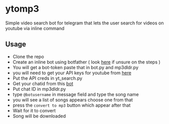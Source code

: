 # ytomp3

Simple video search bot for telegram that lets the user search for videos on youtube via inline command 

## Usage
- Clone the repo
- Create an inline bot using botfather ( look [here](https://core.telegram.org/bots/inline) if unsure on the steps )
- You will get a bot-token paste that in bot.py and mp3dldr.py
- you will need to get your API keys for youtube from [here](https://developers.google.com/docs/api/quickstart/python) 
- Put the API creds in yt_search.py
- Get your chatid from this [bot](https://telegram.me/get_id_bot)
- Put chat ID in mp3dldr.py
- type `@botusername` in message field and type the song name
- you will see a list of songs appears choose one from that
- press the `convert to mp3` button which appear after that
- Wait for it to convert
- Song will be downloaded


